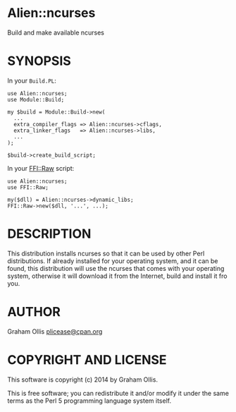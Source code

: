 # Alien::ncurses

Build and make available ncurses

# SYNOPSIS

In your `Build.PL`:

    use Alien::ncurses;
    use Module::Build;
    
    my $build = Module::Build->new(
      ...
      extra_compiler_flags => Alien::ncurses->cflags,
      extra_linker_flags   => Alien::ncurses->libs,
      ...
    );
    
    $build->create_build_script;

In your [FFI::Raw](https://metacpan.org/pod/FFI::Raw) script:

    use Alien::ncurses;
    use FFI::Raw;
    
    my($dll) = Alien::ncurses->dynamic_libs;
    FFI::Raw->new($dll, '...', ...);

# DESCRIPTION

This distribution installs ncurses so that it can be used by other Perl distributions.  If already
installed for your operating system, and it can be found, this distribution will use the ncurses
that comes with your operating system, otherwise it will download it from the Internet, build and
install it fro you.

# AUTHOR

Graham Ollis <plicease@cpan.org>

# COPYRIGHT AND LICENSE

This software is copyright (c) 2014 by Graham Ollis.

This is free software; you can redistribute it and/or modify it under
the same terms as the Perl 5 programming language system itself.
